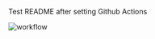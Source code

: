 Test README after setting Github Actions

![workflow](https://github.com/<UserName>/<RepositoryName>/actions/workflows/main.yml/badge.svg)
